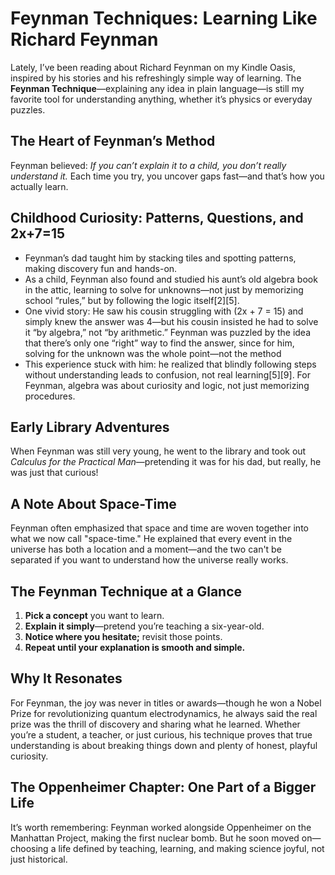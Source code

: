 # Feynman Techniques: Learning Like Richard Feynman

Lately, I’ve been reading about Richard Feynman on my Kindle Oasis, inspired by his stories and his refreshingly simple way of learning. The **Feynman Technique**—explaining any idea in plain language—is still my favorite tool for understanding anything, whether it’s physics or everyday puzzles.

## The Heart of Feynman’s Method

Feynman believed: *If you can’t explain it to a child, you don’t really understand it.* Each time you try, you uncover gaps fast—and that’s how you actually learn.

## Childhood Curiosity: Patterns, Questions, and 2x+7=15

- Feynman’s dad taught him by stacking tiles and spotting patterns, making discovery fun and hands-on.
- As a child, Feynman also found and studied his aunt’s old algebra book in the attic, learning to solve for unknowns—not just by memorizing school “rules,” but by following the logic itself[2][5].
- One vivid story: He saw his cousin struggling with \(2x + 7 = 15\) and simply knew the answer was 4—but his cousin insisted he had to solve it “by algebra,” not “by arithmetic.” Feynman was puzzled by the idea that there’s only one “right” way to find the answer, since for him, solving for the unknown was the whole point—not the method
- This experience stuck with him: he realized that blindly following steps without understanding leads to confusion, not real learning[5][9]. For Feynman, algebra was about curiosity and logic, not just memorizing procedures.

## Early Library Adventures

When Feynman was still very young, he went to the library and took out *Calculus for the Practical Man*—pretending it was for his dad, but really, he was just that curious!

## A Note About Space-Time

Feynman often emphasized that space and time are woven together into what we now call "space-time." He explained that every event in the universe has both a location and a moment—and the two can't be separated if you want to understand how the universe really works.

## The Feynman Technique at a Glance

1. **Pick a concept** you want to learn.
2. **Explain it simply**—pretend you’re teaching a six-year-old.
3. **Notice where you hesitate;** revisit those points.
4. **Repeat until your explanation is smooth and simple.**

## Why It Resonates

For Feynman, the joy was never in titles or awards—though he won a Nobel Prize for revolutionizing quantum electrodynamics, he always said the real prize was the thrill of discovery and sharing what he learned. Whether you’re a student, a teacher, or just curious, his technique proves that true understanding is about breaking things down and plenty of honest, playful curiosity.

## The Oppenheimer Chapter: One Part of a Bigger Life

It’s worth remembering: Feynman worked alongside Oppenheimer on the Manhattan Project, making the first nuclear bomb. But he soon moved on—choosing a life defined by teaching, learning, and making science joyful, not just historical.

